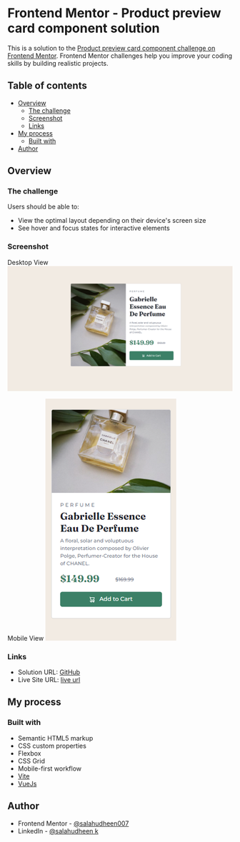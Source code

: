 # Frontend Mentor - Product preview card component solution

This is a solution to the [Product preview card component challenge on Frontend Mentor](https://www.frontendmentor.io/challenges/product-preview-card-component-GO7UmttRfa). Frontend Mentor challenges help you improve your coding skills by building realistic projects. 

## Table of contents

- [Overview](#overview)
  - [The challenge](#the-challenge)
  - [Screenshot](#screenshot)
  - [Links](#links)
- [My process](#my-process)
  - [Built with](#built-with)
- [Author](#author)



## Overview

### The challenge

Users should be able to:

- View the optimal layout depending on their device's screen size
- See hover and focus states for interactive elements

### Screenshot
Desktop View
![Desktop View](./Screenshots/desktop.png)

Mobile View
![Mobile View](./Screenshots/mobile.png)





### Links

- Solution URL: [GitHub](https://github.com/salahudheen007/product-preview-card-component-main)
- Live Site URL: [live url](https://6336fb4209b07807628c13ea--astounding-quokka-0985d4.netlify.app/)

## My process

### Built with

- Semantic HTML5 markup
- CSS custom properties
- Flexbox
- CSS Grid
- Mobile-first workflow
- [Vite](https://vitejs.dev/) 
- [VueJs](https://vuejs.org/)






## Author

- Frontend Mentor - [@salahudheen007](https://www.frontendmentor.io/profile/salahudheen007)
- LinkedIn - [@salahudheen k](https://www.linkedin.com/in/salahudheen-k-7574ba1a6/)


